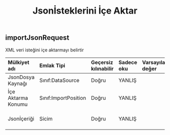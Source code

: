 ﻿---
title: Jsonİsteklerini İçe Aktar
second_title: Aspose.Cells Cloud Documen
type: docs
url: /tr/specification/model/importjsonrequest/
description: "Aspose.Cells Bulut modeli spesifikasyonu: ImportJsonRequest. Açma, oluşturma, düzenleme, bölme, birleştirme, karşılaştırma ve dönüştürme gibi özelliklerle Excel ve diğer elektronik tablo belgelerini zahmetsizce yönetin"
kwords: Excel, Office, Elektronik Tablo, Cloud REST API, ImportJsonRequest
weight: 50
---
## **importJsonRequest**

 XML veri isteğini içe aktarmayı belirtir

| Mülkiyet adı| Emlak Tipi| Geçersiz kılınabilir| Sadece oku| Varsayılan değer| Tanım|
|:- |:- |:- |:- |:- |:- |
| JsonDosya Kaynağı| Sınıf:DataSource| Doğru| YANLIŞ|| Json dosya kaynağı|
| İçe Aktarma Konumu| Sınıf:ImportPosition| Doğru| YANLIŞ|| Konum açıklamasını içe aktarın.|
| Jsonİçeriği| Sicim| Doğru| YANLIŞ|| Base64String varsayılanı null|

